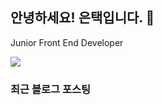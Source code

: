 ## 안녕하세요! 은택입니다. 👋

Junior Front End Developer

![](https://komarev.com/ghpvc/?username=euntaek&style=flat-square)

### 최근 블로그 포스팅

<!-- BLOG-POST-LIST:START -->
<!-- BLOG-POST-LIST:END -->